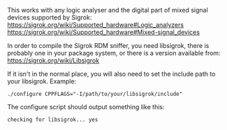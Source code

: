 This works with any logic analyser and the digital part of mixed signal devices
supported by Sigrok:
https://sigrok.org/wiki/Supported_hardware#Logic_analyzers
https://sigrok.org/wiki/Supported_hardware#Mixed-signal_devices

In order to compile the Sigrok RDM sniffer, you need libsigrok, there is
probably one in your package system, or there is a version available from:
https://sigrok.org/wiki/Libsigrok

If it isn't in the normal place, you will also need to set the include path to your libsigrok. Example:

```
./configure CPPFLAGS="-I/path/to/your/libsigrok/include"
```

The configure script should output something like this:

```
checking for libsigrok... yes
```
